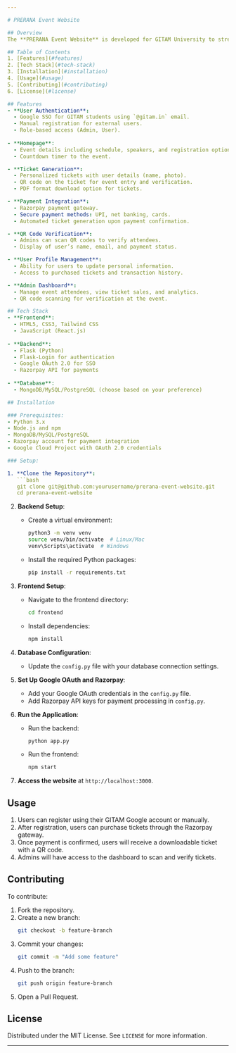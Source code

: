 ```yaml
---

# PRERANA Event Website

## Overview
The **PRERANA Event Website** is developed for GITAM University to streamline the registration and ticketing process for the PRERANA event. This web application includes features for user authentication (via Google SSO for GITAM users and manual registration for external users), a payment gateway (Razorpay), personalized ticket generation with QR codes, and an admin dashboard for ticket verification.

## Table of Contents
1. [Features](#features)
2. [Tech Stack](#tech-stack)
3. [Installation](#installation)
4. [Usage](#usage)
5. [Contributing](#contributing)
6. [License](#license)

## Features
- **User Authentication**:
  - Google SSO for GITAM students using `@gitam.in` email.
  - Manual registration for external users.
  - Role-based access (Admin, User).
  
- **Homepage**:
  - Event details including schedule, speakers, and registration options.
  - Countdown timer to the event.

- **Ticket Generation**:
  - Personalized tickets with user details (name, photo).
  - QR code on the ticket for event entry and verification.
  - PDF format download option for tickets.

- **Payment Integration**:
  - Razorpay payment gateway.
  - Secure payment methods: UPI, net banking, cards.
  - Automated ticket generation upon payment confirmation.

- **QR Code Verification**:
  - Admins can scan QR codes to verify attendees.
  - Display of user’s name, email, and payment status.

- **User Profile Management**:
  - Ability for users to update personal information.
  - Access to purchased tickets and transaction history.

- **Admin Dashboard**:
  - Manage event attendees, view ticket sales, and analytics.
  - QR code scanning for verification at the event.

## Tech Stack
- **Frontend**: 
  - HTML5, CSS3, Tailwind CSS
  - JavaScript (React.js)
  
- **Backend**:
  - Flask (Python)
  - Flask-Login for authentication
  - Google OAuth 2.0 for SSO
  - Razorpay API for payments
  
- **Database**:
  - MongoDB/MySQL/PostgreSQL (choose based on your preference)

## Installation

### Prerequisites:
- Python 3.x
- Node.js and npm
- MongoDB/MySQL/PostgreSQL
- Razorpay account for payment integration
- Google Cloud Project with OAuth 2.0 credentials

### Setup:

1. **Clone the Repository**:
   ```bash
   git clone git@github.com:yourusername/prerana-event-website.git
   cd prerana-event-website
   ```

2. **Backend Setup**:
   - Create a virtual environment:
     ```bash
     python3 -m venv venv
     source venv/bin/activate  # Linux/Mac
     venv\Scripts\activate  # Windows
     ```
   - Install the required Python packages:
     ```bash
     pip install -r requirements.txt
     ```

3. **Frontend Setup**:
   - Navigate to the frontend directory:
     ```bash
     cd frontend
     ```
   - Install dependencies:
     ```bash
     npm install
     ```

4. **Database Configuration**:
   - Update the `config.py` file with your database connection settings.

5. **Set Up Google OAuth and Razorpay**:
   - Add your Google OAuth credentials in the `config.py` file.
   - Add Razorpay API keys for payment processing in `config.py`.

6. **Run the Application**:
   - Run the backend:
     ```bash
     python app.py
     ```
   - Run the frontend:
     ```bash
     npm start
     ```

7. **Access the website** at `http://localhost:3000`.

## Usage
1. Users can register using their GITAM Google account or manually.
2. After registration, users can purchase tickets through the Razorpay gateway.
3. Once payment is confirmed, users will receive a downloadable ticket with a QR code.
4. Admins will have access to the dashboard to scan and verify tickets.

## Contributing
To contribute:
1. Fork the repository.
2. Create a new branch:
   ```bash
   git checkout -b feature-branch
   ```
3. Commit your changes:
   ```bash
   git commit -m "Add some feature"
   ```
4. Push to the branch:
   ```bash
   git push origin feature-branch
   ```
5. Open a Pull Request.

## License
Distributed under the MIT License. See `LICENSE` for more information.

---
```

